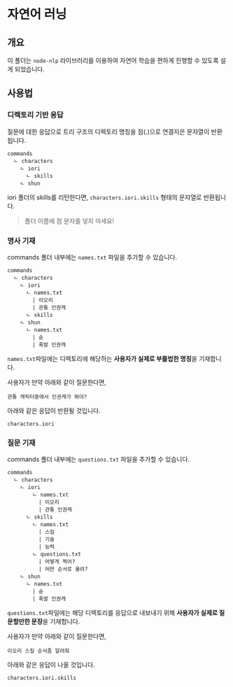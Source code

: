 # 자연어 러닝
## 개요
이 폴더는 ```node-nlp``` 라이브러리를 이용하여 자연어 학습을 편하게 진행할 수 있도록 설게 되었습니다.
## 사용법
### 디렉토리 기반 응답
질문에 대한 응답으로 트리 구조의 디렉토리 명칭을 점(.)으로 연결지은 문자열이 반환됩니다.
```
commands
  ㄴ characters
    ㄴ iori
      ㄴ skills
    ㄴ shun
```
iori 폴더의 skills를 리턴한다면, ```characters.iori.skills``` 형태의 문자열로 반환됩니다.
> 폴더 이름에 점 문자를 넣지 마세요!
### 명사 기재
commands 폴더 내부에는 ```names.txt``` 파일을 추가할 수 있습니다.
```
commands
  ㄴ characters
    ㄴ iori
      ㄴ names.txt
        | 이오리
        | 관통 인권캐
      ㄴ skills
    ㄴ shun
      ㄴ names.txt
        | 슌
        | 폭발 인권캐
```
```names.txt```파일에는 디렉토리에 해당하는 **사용자가 실제로 부를법한 명칭**을 기재합니다.

사용자가 만약 아래와 같이 질문한다면,
```
관통 캐릭터중에서 인권캐가 뭐야?
```
아래와 같은 응답이 반환될 것입니다.
```
characters.iori
```
### 질문 기재
commands 폴더 내부에는 ```questions.txt``` 파일을 추가할 수 있습니다.
```
commands
  ㄴ characters
    ㄴ iori
        ㄴ names.txt
          | 이오리
          | 관통 인권캐
      ㄴ skills
        ㄴ names.txt
          | 스킬
          | 기술
          | 능력
        ㄴ questions.txt
          | 어떻게 찍어?
          | 어떤 순서로 올려?
    ㄴ shun
      ㄴ names.txt
        | 슌
        | 폭발 인권캐
```
```questions.txt```파일에는 해당 디렉토리를 응답으로 내보내기 위해 **사용자가 실제로 질문할만한 문장**을 기재합니다.

사용자가 만약 아래와 같이 질문한다면,
```
이오리 스킬 순서좀 알려줘
```
아래와 같은 응답이 나올 것입니다.
```
characters.iori.skills
```
